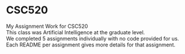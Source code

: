 # CSC520
My Assignment Work for CSC520<br>
This class was Artificial Intelligence at the graduate level.<br>
We completed 5 assignments individually with no code provided for us. Each README per assignment gives more details for that assignment.
